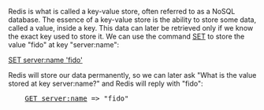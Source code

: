 Redis is what is called a key-value store, often referred to as a NoSQL
database. The essence of a key-value store is the ability to store some data,
called a value, inside a key. This data can later be retrieved only if we know
the exact key used to store it. We can use the command [SET](#help) to store the value
"fido" at key "server:name":

[SET server:name 'fido'](#run)


Redis will store our data permanently, so we can later ask "What is the value
stored at key server:name?" and Redis will reply with "fido":

<pre>
    <a href="#run">GET server:name</a> => "fido"
</pre>